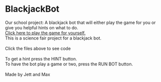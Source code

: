 # BlackjackBot
Our school project: A blackjack bot that will either play the game for you or give you helpful hints on what to do.
<br>
[Click here to play the game for yourself.](https://blackjack-project-neon.vercel.app)
<br>
This is a science fair project for a blackjack bot.
<br>
<br>
Click the files above to see code
<br>
<br>
To get a hint press the HINT button.
<br>
To have the bot play a game or two, press the RUN BOT button.
<br>
<br>
Made by Jett and Max
